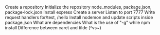 Create a repository
Initialize the repository
node_modules, package.json, package-lock.json
Install express
Create a server
Listen to port 7777
Write request handlers for/test, /hello
Install nodemon and update scripts inside package.json
What are dependencies
What is the use of "-g" while npm install 
Difference between caret and tilde (^vs~)
